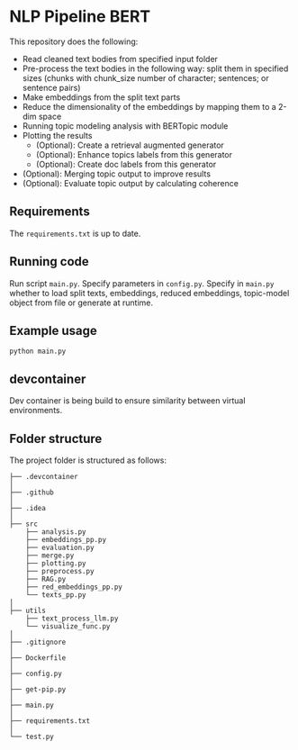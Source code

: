 # NLP Pipeline BERT

This repository does the following:
- Read cleaned text bodies from specified input folder
- Pre-process the text bodies in the following way: split them in specified sizes (chunks with chunk_size number of character; sentences; or sentence pairs)
- Make embeddings from the split text parts
- Reduce the dimensionality of the embeddings by mapping them to a 2-dim space
- Running topic modeling analysis with BERTopic module
- Plotting the results
    -   (Optional): Create a retrieval augmented generator
    -   (Optional): Enhance topics labels from this generator
    -   (Optional): Create doc labels from this generator
- (Optional): Merging topic output to improve results
- (Optional): Evaluate topic output by calculating coherence 

## Requirements

The `requirements.txt` is up to date.

## Running code
Run script `main.py`.
Specify parameters in `config.py`.
Specify in `main.py` whether to load split texts, embeddings, reduced embeddings, topic-model object from file or generate at runtime.
 
## Example usage

```commandline
python main.py
```

## devcontainer

Dev container is being build to ensure similarity between virtual environments.


## Folder structure

The project folder is structured as follows:

```text
├── .devcontainer
│
├── .github
│
├── .idea                                                   
│                                      
├── src
    ├── analysis.py
    ├── embeddings_pp.py
    ├── evaluation.py
    ├── merge.py
    ├── plotting.py
    ├── preprocess.py 
    ├── RAG.py 
    ├── red_embeddings_pp.py                         
    └── texts_pp.py
│                                      
├── utils     
    ├── text_process_llm.py                       
    └── visualize_func.py                                      
│                                      
├── .gitignore
│
├── Dockerfile
│                                      
├── config.py
│                                      
├── get-pip.py
│
├── main.py
│                                      
├── requirements.txt
│                                      
└── test.py
```
